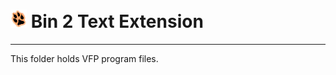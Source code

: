 # ![](../content/vfpx_mini.png "VFPX") Bin 2 Text Extension

---
This folder holds VFP program files.
